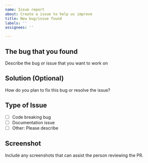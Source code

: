 ```yaml
---
name: Issue report
about: Create a issue to help us improve
title: New bug/issue found
labels: ''
assignees: ''

---
```


## The bug that you found
Describe the bug or issue that you want to work on

## Solution (Optional)
How do you plan to fix this bug or resolve the issue?

## Type of Issue
- [ ] Code breaking bug 
- [ ] Documentation issue
- [ ] Other: Please describe

## Screenshot
Include any screenshots that can assist the person reviewing the PR.
